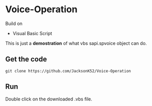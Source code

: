 # Voice-Operation

Build on

   - Visual Basic Script

This is just a <strong>demostration</strong> of what vbs sapi.spvoice object can do.

## Get the code
	
	git clone https://github.com/JacksonK52/Voice-Operation
	

## Run

Double click on the downloaded .vbs file.
